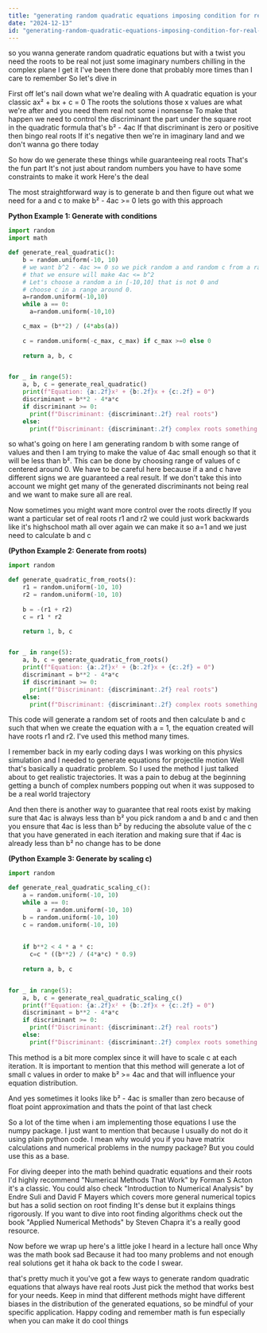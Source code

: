 ```yaml
---
title: "generating random quadratic equations imposing condition for real numbers as roo?"
date: "2024-12-13"
id: "generating-random-quadratic-equations-imposing-condition-for-real-numbers-as-roo"
---
```


 so you wanna generate random quadratic equations but with a twist you need the roots to be real not just some imaginary numbers chilling in the complex plane I get it I've been there done that probably more times than I care to remember So let's dive in

First off let's nail down what we're dealing with A quadratic equation is your classic ax² + bx + c = 0 The roots the solutions those x values are what we're after and you need them real not some i nonsense To make that happen we need to control the discriminant the part under the square root in the quadratic formula that's b² - 4ac If that discriminant is zero or positive then bingo real roots If it's negative then we're in imaginary land and we don't wanna go there today

So how do we generate these things while guaranteeing real roots That's the fun part It's not just about random numbers you have to have some constraints to make it work Here's the deal

The most straightforward way is to generate b and then figure out what we need for a and c to make b² - 4ac >= 0 lets go with this approach

**Python Example 1: Generate with conditions**

```python
import random
import math

def generate_real_quadratic():
    b = random.uniform(-10, 10)
    # we want b^2 - 4ac >= 0 so we pick random a and random c from a range 
    # that we ensure will make 4ac <= b^2
    # Let's choose a random a in [-10,10] that is not 0 and
    # choose c in a range around 0.
    a=random.uniform(-10,10)
    while a == 0:
      a=random.uniform(-10,10)

    c_max = (b**2) / (4*abs(a))
    
    c = random.uniform(-c_max, c_max) if c_max >=0 else 0
    
    return a, b, c


for _ in range(5):
    a, b, c = generate_real_quadratic()
    print(f"Equation: {a:.2f}x² + {b:.2f}x + {c:.2f} = 0")
    discriminant = b**2 - 4*a*c
    if discriminant >= 0:
      print(f"Discriminant: {discriminant:.2f} real roots")
    else:
      print(f"Discriminant: {discriminant:.2f} complex roots something is wrong ")
```

 so what's going on here I am generating random b with some range of values and then I am trying to make the value of 4ac small enough so that it will be less than b². This can be done by choosing range of values of c centered around 0. We have to be careful here because if a and c have different signs we are guaranteed a real result. If we don't take this into account we might get many of the generated discriminants not being real and we want to make sure all are real.

Now sometimes you might want more control over the roots directly If you want a particular set of real roots r1 and r2 we could just work backwards like it's highschool math all over again we can make it so a=1 and we just need to calculate b and c

**(Python Example 2: Generate from roots)**

```python
import random

def generate_quadratic_from_roots():
    r1 = random.uniform(-10, 10)
    r2 = random.uniform(-10, 10)
    
    b = -(r1 + r2)
    c = r1 * r2

    return 1, b, c


for _ in range(5):
    a, b, c = generate_quadratic_from_roots()
    print(f"Equation: {a:.2f}x² + {b:.2f}x + {c:.2f} = 0")
    discriminant = b**2 - 4*a*c
    if discriminant >= 0:
      print(f"Discriminant: {discriminant:.2f} real roots")
    else:
      print(f"Discriminant: {discriminant:.2f} complex roots something is wrong ")
```

This code will generate a random set of roots and then calculate b and c such that when we create the equation with a = 1, the equation created will have roots r1 and r2. I've used this method many times.

I remember back in my early coding days I was working on this physics simulation and I needed to generate equations for projectile motion Well that's basically a quadratic problem. So I used the method I just talked about to get realistic trajectories. It was a pain to debug at the beginning getting a bunch of complex numbers popping out when it was supposed to be a real world trajectory

And then there is another way to guarantee that real roots exist by making sure that 4ac is always less than b² you pick random a and b and c and then you ensure that 4ac is less than b² by reducing the absolute value of the c that you have generated in each iteration and making sure that if 4ac is already less than b² no change has to be done

**(Python Example 3: Generate by scaling c)**

```python
import random

def generate_real_quadratic_scaling_c():
    a = random.uniform(-10, 10)
    while a == 0:
        a = random.uniform(-10, 10)
    b = random.uniform(-10, 10)
    c = random.uniform(-10, 10)
   
    
    if b**2 < 4 * a * c:
      c=c * ((b**2) / (4*a*c) * 0.9)
      
    return a, b, c


for _ in range(5):
    a, b, c = generate_real_quadratic_scaling_c()
    print(f"Equation: {a:.2f}x² + {b:.2f}x + {c:.2f} = 0")
    discriminant = b**2 - 4*a*c
    if discriminant >= 0:
      print(f"Discriminant: {discriminant:.2f} real roots")
    else:
      print(f"Discriminant: {discriminant:.2f} complex roots something is wrong ")
```

This method is a bit more complex since it will have to scale c at each iteration. It is important to mention that this method will generate a lot of small c values in order to make b² >= 4ac and that will influence your equation distribution.

And yes sometimes it looks like b² - 4ac is smaller than zero because of float point approximation and thats the point of that last check

So a lot of the time when i am implementing those equations I use the numpy package. I just want to mention that because I usually do not do it using plain python code. I mean why would you if you have matrix calculations and numerical problems in the numpy package? But you could use this as a base.

For diving deeper into the math behind quadratic equations and their roots I'd highly recommend "Numerical Methods That Work" by Forman S Acton it's a classic. You could also check "Introduction to Numerical Analysis" by Endre Suli and David F Mayers which covers more general numerical topics but has a solid section on root finding It's dense but it explains things rigorously. If you want to dive into root finding algorithms check out the book "Applied Numerical Methods" by Steven Chapra it's a really good resource.

Now before we wrap up here's a little joke I heard in a lecture hall once Why was the math book sad Because it had too many problems and not enough real solutions get it haha ok back to the code I swear.

that's pretty much it you've got a few ways to generate random quadratic equations that always have real roots Just pick the method that works best for your needs. Keep in mind that different methods might have different biases in the distribution of the generated equations, so be mindful of your specific application. Happy coding and remember math is fun especially when you can make it do cool things

